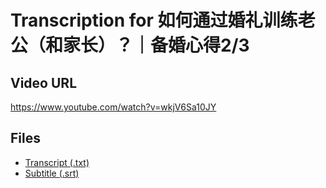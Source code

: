 # Transcription for 如何通过婚礼训练老公（和家长）？｜备婚心得2/3
## Video URL
https://www.youtube.com/watch?v=wkjV6Sa10JY
 
## Files
- [Transcript (.txt)](./transcript.txt)
- [Subtitle (.srt)](./transcript.srt)
